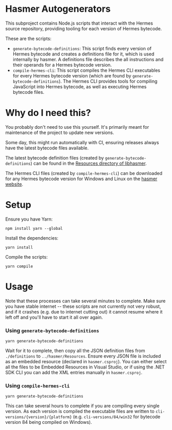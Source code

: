 # Hasmer Autogenerators

This subproject contains Node.js scripts that interact with the Hermes source repository, providing tooling for each version of Hermes bytecode.

These are the scripts:

* `generate-bytecode-definitions`: This script finds every version of Hermes bytecode and creates a definitions file for it, which is used internally by hasmer. A definitions file describes the all instructions and their operands for a Hermes bytecode version.
* `compile-hermes-cli`: This script compiles the Hermes CLI executables for every Hermes bytecode version (which are found by `generate-bytecode-definitions`). The Hermes CLI provides tools for compiling JavaScript into Hermes bytecode, as well as executing Hermes bytecode files.

# Why do I need this?

You probably don't need to use this yourself. It's primarily meant for maintenance of the project to update new versions.

Some day, this might run automatically with CI, ensuring releases always have the latest bytecode files available.

The latest bytecode definition files (created by `generate-bytecode-definitions`) can be found in the [Resources directory of libhasmer](../hasmer/libhasmer/Resources).

The Hermes CLI files (created by `compile-hermes-cli`) can be downloaded for any Hermes bytecode version for Windows and Linux on the [hasmer website](https://lucasbaizer2.github.com/hasmer/hermes-cli).

# Setup

Ensure you have Yarn:
```
npm install yarn --global
```
Install the dependencies:
```
yarn install
```
Compile the scripts:
```
yarn compile
```

# Usage

Note that these processes can take several minutes to complete. Make sure you have stable internet -- these scripts are not currently not very robust, and if it crashes (e.g. due to internet cutting out) it cannot resume where it left off and you'll have to start it all over again.

### Using `generate-bytecode-definitions`
```
yarn generate-bytecode-definitions
```
Wait for it to complete, then copy all the JSON definition files from `./definitions` to `../hasmer/Resources`. Ensure every JSON file is included as an embedded resource (declared in `hasmer.csproj`). You can either select all the files to be Embedded Resources in Visual Studio, or if using the .NET SDK CLI you can add the XML entries manually in `hasmer.csproj`.

### Using `compile-hermes-cli`
```
yarn generate-bytecode-definitions
```
This can take several hours to complete if you are compiling every single version. As each version is compiled the executable files are written to `cli-versions/{version}/{platform}` (e.g. `cli-versions/84/win32` for bytecode version 84 being compiled on Windows).
